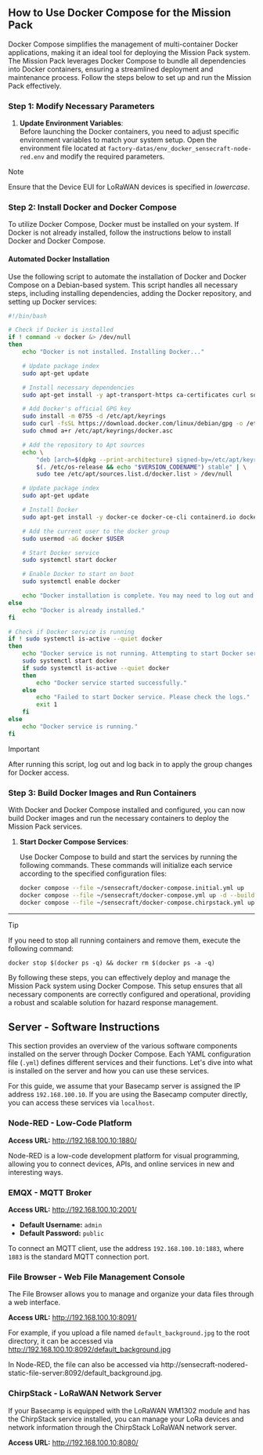## How to Use Docker Compose for the Mission Pack

Docker Compose simplifies the management of multi-container Docker applications, making it an ideal tool for deploying the Mission Pack system. The Mission Pack leverages Docker Compose to bundle all dependencies into Docker containers, ensuring a streamlined deployment and maintenance process. Follow the steps below to set up and run the Mission Pack effectively.

### Step 1: Modify Necessary Parameters

1. **Update Environment Variables**:  
   Before launching the Docker containers, you need to adjust specific environment variables to match your system setup. Open the environment file located at `factory-datas/env_docker_sensecraft-node-red.env` and modify the required parameters.

> [!NOTE]
> Ensure that the Device EUI for LoRaWAN devices is specified in *lowercase*.

### Step 2: Install Docker and Docker Compose

To utilize Docker Compose, Docker must be installed on your system. If Docker is not already installed, follow the instructions below to install Docker and Docker Compose.

#### Automated Docker Installation

Use the following script to automate the installation of Docker and Docker Compose on a Debian-based system. This script handles all necessary steps, including installing dependencies, adding the Docker repository, and setting up Docker services:

```bash
#!/bin/bash

# Check if Docker is installed
if ! command -v docker &> /dev/null
then
    echo "Docker is not installed. Installing Docker..."

    # Update package index
    sudo apt-get update

    # Install necessary dependencies
    sudo apt-get install -y apt-transport-https ca-certificates curl software-properties-common

    # Add Docker's official GPG key
    sudo install -m 0755 -d /etc/apt/keyrings
    sudo curl -fsSL https://download.docker.com/linux/debian/gpg -o /etc/apt/keyrings/docker.asc
    sudo chmod a+r /etc/apt/keyrings/docker.asc

    # Add the repository to Apt sources
    echo \
        "deb [arch=$(dpkg --print-architecture) signed-by=/etc/apt/keyrings/docker.asc] https://download.docker.com/linux/debian \
        $(. /etc/os-release && echo "$VERSION_CODENAME") stable" | \
        sudo tee /etc/apt/sources.list.d/docker.list > /dev/null

    # Update package index
    sudo apt-get update

    # Install Docker
    sudo apt-get install -y docker-ce docker-ce-cli containerd.io docker-buildx-plugin docker-compose-plugin

    # Add the current user to the docker group
    sudo usermod -aG docker $USER

    # Start Docker service
    sudo systemctl start docker

    # Enable Docker to start on boot
    sudo systemctl enable docker

    echo "Docker installation is complete. You may need to log out and log back in for the group changes to take effect."
else
    echo "Docker is already installed."
fi

# Check if Docker service is running
if ! sudo systemctl is-active --quiet docker
then
    echo "Docker service is not running. Attempting to start Docker service..."
    sudo systemctl start docker
    if sudo systemctl is-active --quiet docker
    then
        echo "Docker service started successfully."
    else
        echo "Failed to start Docker service. Please check the logs."
        exit 1
    fi
else
    echo "Docker service is running."
fi
```
> [!IMPORTANT]  
> After running this script, log out and log back in to apply the group changes for Docker access.

### Step 3: Build Docker Images and Run Containers

With Docker and Docker Compose installed and configured, you can now build Docker images and run the necessary containers to deploy the Mission Pack services.

1. **Start Docker Compose Services**:

   Use Docker Compose to build and start the services by running the following commands. These commands will initialize each service according to the specified configuration files:

   ```sh
   docker compose --file ~/sensecraft/docker-compose.initial.yml up 
   docker compose --file ~/sensecraft/docker-compose.yml up -d --build
   docker compose --file ~/sensecraft/docker-compose.chirpstack.yml up -d --build
   ```

---

> [!TIP] 
> If you need to stop all running containers and remove them, execute the following command:
> ```shell
> docker stop $(docker ps -q) && docker rm $(docker ps -a -q)
> ```


By following these steps, you can effectively deploy and manage the Mission Pack system using Docker Compose. This setup ensures that all necessary components are correctly configured and operational, providing a robust and scalable solution for hazard response management.

## Server - Software Instructions

This section provides an overview of the various software components installed on the server through Docker Compose. Each YAML configuration file (`.yml`) defines different services and their functions. Let's dive into what is installed on the server and how you can use these services.

For this guide, we assume that your Basecamp server is assigned the IP address `192.168.100.10`. If you are using the Basecamp computer directly, you can access these services via `localhost`.

### Node-RED - Low-Code Platform

**Access URL:** http://192.168.100.10:1880/

Node-RED is a low-code development platform for visual programming, allowing you to connect devices, APIs, and online services in new and interesting ways.

### EMQX - MQTT Broker

**Access URL:** http://192.168.100.10:2001/

- **Default Username:** `admin`
- **Default Password:** `public`

To connect an MQTT client, use the address `192.168.100.10:1883`, where `1883` is the standard MQTT connection port.

### File Browser - Web File Management Console

The File Browser allows you to manage and organize your data files through a web interface.

**Access URL:** http://192.168.100.10:8091/

For example, if you upload a file named `default_background.jpg` to the root directory, it can be accessed via http://192.168.100.10:8092/default_background.jpg

In Node-RED, the file can also be accessed via http://sensecraft-nodered-static-file-server:8092/default_background.jpg.

### ChirpStack - LoRaWAN Network Server

If your Basecamp is equipped with the LoRaWAN WM1302 module and has the ChirpStack service installed, you can manage your LoRa devices and network information through the ChirpStack LoRaWAN network server.

**Access URL:** http://192.168.100.10:8080/
